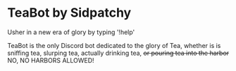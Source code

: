 # TeaBot by Sidpatchy

Usher in a new era of glory by typing '!help'

TeaBot is the only Discord bot dedicated to the glory of Tea, whether is is sniffing tea, slurping tea, actually drinking tea, ~~or pouring tea into the harbor~~ NO, NO HARBORS ALLOWED!
